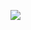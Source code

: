 <p align="left">
    <a href="https://instagram.com/muhavann">
      <img src="https://i.ibb.co/8BnBg7q/instagram.png">
    </a>
</p>
